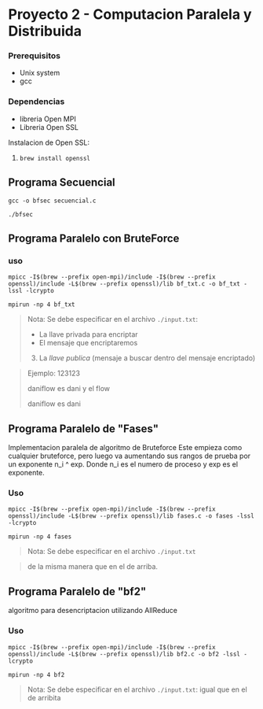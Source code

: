 # Proyecto 2 - Computacion Paralela y Distribuida

### Prerequisitos
- Unix system
- gcc 

### Dependencias
- libreria Open MPI
- Libreria Open SSL

Instalacion de Open SSL:
1. `brew install openssl`

## Programa Secuencial

`gcc -o bfsec secuencial.c`

`./bfsec`

## Programa Paralelo con BruteForce

### uso

`mpicc -I$(brew --prefix open-mpi)/include -I$(brew --prefix openssl)/include -L$(brew --prefix openssl)/lib bf_txt.c -o bf_txt -lssl -lcrypto`

`mpirun -np 4 bf_txt`

> Nota: Se debe especificar en el archivo `./input.txt`:
> - La llave privada para encriptar
> - El mensaje que encriptaremos
> 3. La *llave publica* (mensaje a buscar dentro del mensaje encriptado)

> Ejemplo:
> 123123
>
> daniflow es dani y el flow
>
> daniflow es dani

## Programa Paralelo de "Fases"
Implementacion paralela de algoritmo de Bruteforce 
Este empieza como cualquier bruteforce, pero luego va aumentando sus rangos de prueba por un exponente
n_i ^ exp. Donde n_i es el numero de proceso y exp es el exponente.

### Uso
`mpicc -I$(brew --prefix open-mpi)/include -I$(brew --prefix openssl)/include -L$(brew --prefix openssl)/lib fases.c -o fases -lssl -lcrypto`

`mpirun -np 4 fases`

> Nota: Se debe especificar en el archivo `./input.txt`

> de la misma manera que en el de arriba.


## Programa Paralelo de "bf2"
 algoritmo para desencriptacion utilizando AllReduce

### Uso

`mpicc -I$(brew --prefix open-mpi)/include -I$(brew --prefix openssl)/include -L$(brew --prefix openssl)/lib bf2.c -o bf2 -lssl -lcrypto`

`mpirun -np 4 bf2`

> Nota: Se debe especificar en el archivo `./input.txt`:
> igual que en el de arribita




